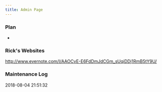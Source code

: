 ```yaml
---
title: Admin Page
---
```

### Plan
+ 

### Rick's Websites
http://www.evernote.com/l/AAOCvE-E6FdDmJdCGm_sUqiDDj1RmB5tY9U/

### Maintenance Log
2018-08-04 21:51:32
